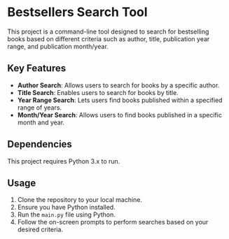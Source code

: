 # Bestsellers Search Tool

This project is a command-line tool designed to search for bestselling books based on different criteria such as author, title, publication year range, and publication month/year.

## Key Features

- **Author Search**: Allows users to search for books by a specific author.
- **Title Search**: Enables users to search for books by title.
- **Year Range Search**: Lets users find books published within a specified range of years.
- **Month/Year Search**: Allows users to find books published in a specific month and year.

## Dependencies

This project requires Python 3.x to run.

## Usage

1. Clone the repository to your local machine.
2. Ensure you have Python installed.
3. Run the `main.py` file using Python.
4. Follow the on-screen prompts to perform searches based on your desired criteria.
